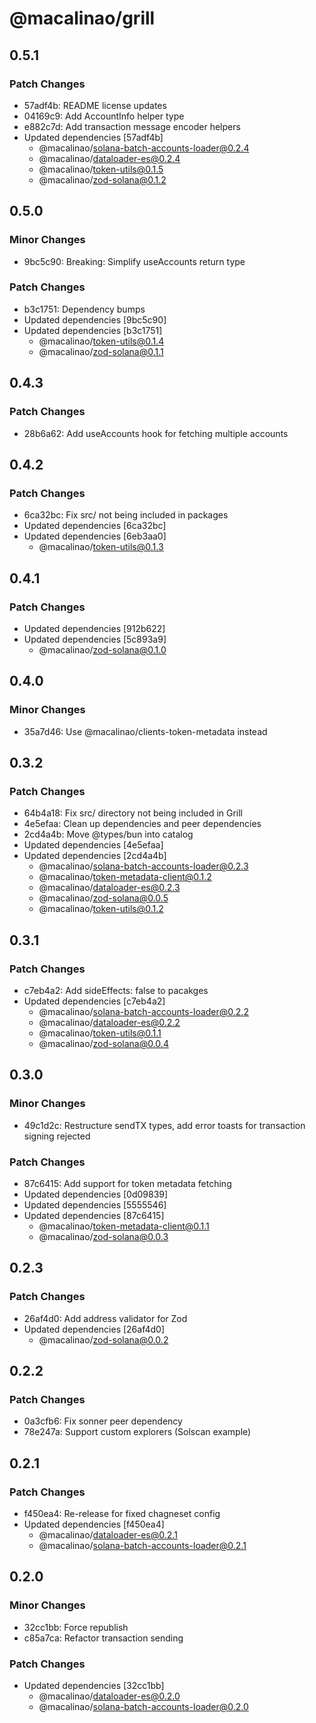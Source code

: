 # @macalinao/grill

## 0.5.1

### Patch Changes

- 57adf4b: README license updates
- 04169c9: Add AccountInfo helper type
- e882c7d: Add transaction message encoder helpers
- Updated dependencies [57adf4b]
  - @macalinao/solana-batch-accounts-loader@0.2.4
  - @macalinao/dataloader-es@0.2.4
  - @macalinao/token-utils@0.1.5
  - @macalinao/zod-solana@0.1.2

## 0.5.0

### Minor Changes

- 9bc5c90: Breaking: Simplify useAccounts return type

### Patch Changes

- b3c1751: Dependency bumps
- Updated dependencies [9bc5c90]
- Updated dependencies [b3c1751]
  - @macalinao/token-utils@0.1.4
  - @macalinao/zod-solana@0.1.1

## 0.4.3

### Patch Changes

- 28b6a62: Add useAccounts hook for fetching multiple accounts

## 0.4.2

### Patch Changes

- 6ca32bc: Fix src/ not being included in packages
- Updated dependencies [6ca32bc]
- Updated dependencies [6eb3aa0]
  - @macalinao/token-utils@0.1.3

## 0.4.1

### Patch Changes

- Updated dependencies [912b622]
- Updated dependencies [5c893a9]
  - @macalinao/zod-solana@0.1.0

## 0.4.0

### Minor Changes

- 35a7d46: Use @macalinao/clients-token-metadata instead

## 0.3.2

### Patch Changes

- 64b4a18: Fix src/ directory not being included in Grill
- 4e5efaa: Clean up dependencies and peer dependencies
- 2cd4a4b: Move @types/bun into catalog
- Updated dependencies [4e5efaa]
- Updated dependencies [2cd4a4b]
  - @macalinao/solana-batch-accounts-loader@0.2.3
  - @macalinao/token-metadata-client@0.1.2
  - @macalinao/dataloader-es@0.2.3
  - @macalinao/zod-solana@0.0.5
  - @macalinao/token-utils@0.1.2

## 0.3.1

### Patch Changes

- c7eb4a2: Add sideEffects: false to pacakges
- Updated dependencies [c7eb4a2]
  - @macalinao/solana-batch-accounts-loader@0.2.2
  - @macalinao/dataloader-es@0.2.2
  - @macalinao/token-utils@0.1.1
  - @macalinao/zod-solana@0.0.4

## 0.3.0

### Minor Changes

- 49c1d2c: Restructure sendTX types, add error toasts for transaction signing rejected

### Patch Changes

- 87c6415: Add support for token metadata fetching
- Updated dependencies [0d09839]
- Updated dependencies [5555546]
- Updated dependencies [87c6415]
  - @macalinao/token-metadata-client@0.1.1
  - @macalinao/zod-solana@0.0.3

## 0.2.3

### Patch Changes

- 26af4d0: Add address validator for Zod
- Updated dependencies [26af4d0]
  - @macalinao/zod-solana@0.0.2

## 0.2.2

### Patch Changes

- 0a3cfb6: Fix sonner peer dependency
- 78e247a: Support custom explorers (Solscan example)

## 0.2.1

### Patch Changes

- f450ea4: Re-release for fixed chagneset config
- Updated dependencies [f450ea4]
  - @macalinao/dataloader-es@0.2.1
  - @macalinao/solana-batch-accounts-loader@0.2.1

## 0.2.0

### Minor Changes

- 32cc1bb: Force republish
- c85a7ca: Refactor transaction sending

### Patch Changes

- Updated dependencies [32cc1bb]
  - @macalinao/dataloader-es@0.2.0
  - @macalinao/solana-batch-accounts-loader@0.2.0
